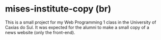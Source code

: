 # mises-institute-copy (br)
This is a small project for my Web Programming 1 class in the University of Caxias do Sul. It was expected for the alumni to make a small copy of a news website (only the front-end).
